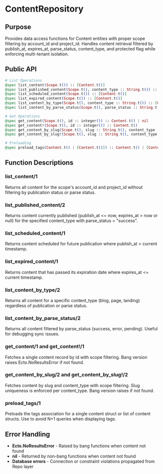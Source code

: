 # ContentRepository

## Purpose

Provides data access functions for Content entities with proper scope filtering by account_id and project_id. Handles content retrieval filtered by publish_at, expires_at, parse_status, content_type, and protected flag while enforcing multi-tenant isolation.

## Public API

```elixir
# List Operations
@spec list_content(Scope.t()) :: [Content.t()]
@spec list_published_content(Scope.t(), content_type :: String.t()) :: [Content.t()]
@spec list_scheduled_content(Scope.t()) :: [Content.t()]
@spec list_expired_content(Scope.t()) :: [Content.t()]
@spec list_content_by_type(Scope.t(), content_type :: String.t()) :: [Content.t()]
@spec list_content_by_parse_status(Scope.t(), parse_status :: String.t()) :: [Content.t()]

# Get Operations
@spec get_content(Scope.t(), id :: integer()) :: Content.t() | nil
@spec get_content!(Scope.t(), id :: integer()) :: Content.t()
@spec get_content_by_slug(Scope.t(), slug :: String.t(), content_type :: String.t()) :: Content.t() | nil
@spec get_content_by_slug!(Scope.t(), slug :: String.t(), content_type :: String.t()) :: Content.t()

# Preloading
@spec preload_tags(Content.t() | [Content.t()]) :: Content.t() | [Content.t()]
```

## Function Descriptions

### list_content/1
Returns all content for the scope's account_id and project_id without filtering by publication status or parse status.

### list_published_content/2
Returns content currently published (publish_at <= now, expires_at > now or null) for the specified content_type with parse_status = "success".

### list_scheduled_content/1
Returns content scheduled for future publication where publish_at > current timestamp.

### list_expired_content/1
Returns content that has passed its expiration date where expires_at <= current timestamp.

### list_content_by_type/2
Returns all content for a specific content_type (blog, page, landing) regardless of publication or parse status.

### list_content_by_parse_status/2
Returns all content filtered by parse_status (success, error, pending). Useful for debugging sync issues.

### get_content/1 and get_content!/1
Fetches a single content record by id with scope filtering. Bang version raises Ecto.NoResultsError if not found.

### get_content_by_slug/2 and get_content_by_slug!/2
Fetches content by slug and content_type with scope filtering. Slug uniqueness is enforced per content_type. Bang version raises if not found.

### preload_tags/1
Preloads the tags association for a single content struct or list of content structs. Use to avoid N+1 queries when displaying tags.

## Error Handling

- **Ecto.NoResultsError** - Raised by bang functions when content not found
- **nil** - Returned by non-bang functions when content not found
- **Database errors** - Connection or constraint violations propagated from Repo layer
